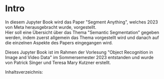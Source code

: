 # Intro

In diesem Jupyter Book wird das Paper "Segment Anything", welches 2023 von Meta herausgebracht wurde, vorgestellt. <br>
Hier soll eine Übersicht über das Thema "Semantic Segmentation" gegeben werden, indem zuerst allgemein das Thema vorgestellt wird und danach auf die einzelnen Aspekte des Papers eingegangen wird. <br>

Dieses Jupyter Book ist im Rahmen der Vorlesung "Object Recognition in Image and Video Data" im Sommersemester 2023 entstanden und wurde von Patrick Singer und Teresa Mary Kutzner erstellt.

Inhaltsverzeichnis:

```{tableofcontents}
```
